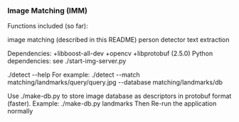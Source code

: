 ### Image Matching (IMM)


Functions included (so far):

image matching (described in this README)
person detector
text extraction

Dependencies:
+libboost-all-dev
+opencv
+libprotobuf (2.5.0)
Python dependencies:
see ./start-img-server.py

./detect --help
For example:
./detect --match matching/landmarks/query/query.jpg --database matching/landmarks/db

Use ./make-db.py <db name> to store image database as descriptors in protobuf
format (faster).
Example: ./make-db.py landmarks
Then Re-run the application normally

